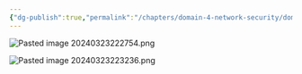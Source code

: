 ```yaml
---
{"dg-publish":true,"permalink":"/chapters/domain-4-network-security/domain-4-network-security/4-38-open-systems-interconnection-osi-model/","noteIcon":""}
---
```



![Pasted image 20240323222754.png](/img/user/Pasted%20image%2020240323222754.png)

![Pasted image 20240323223236.png](/img/user/Pasted%20image%2020240323223236.png)